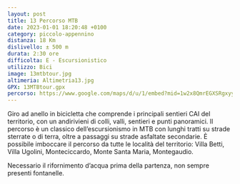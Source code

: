 ```yaml
---
layout: post
title: 13 Percorso MTB
date: 2023-01-01 18:20:48 +0100
category: piccolo-appennino
distanza: 18 Km
dislivello:	± 500 m
durata:	2:30 ore
difficolta:	E - Escursionistico
utilizzo: Bici
image: 13mtbtour.jpg
altimeria: Altimetria13.jpg
GPX: 13MTBtour.gpx
percorso: https://www.google.com/maps/d/u/1/embed?mid=1w2x8QmrEGXSRgxyyPoNA5a1WVtVYgQo&ehbc=2E312F
---
```


Giro ad anello in bicicletta che comprende i principali sentieri CAI del territorio, con un andirivieni di colli, valli, sentieri e punti panoramici. Il percorso è un classico dell’escursionismo in MTB con lunghi tratti su strade sterrate o di terra, oltre a passaggi su strade asfaltate secondarie. È possibile imboccare il percorso da tutte le località del territorio: Villa Betti, Villa Ugolini, Monteciccardo, Monte Santa Maria, Montegaudio.

Necessario il rifornimento d’acqua prima della partenza, non sempre presenti fontanelle.



